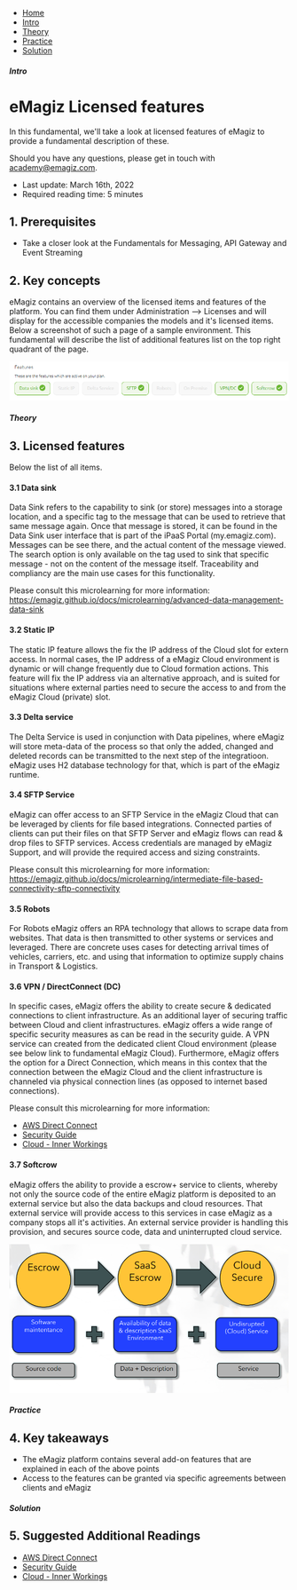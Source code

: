 <div class="ez-academy">
    <div class="ez-academy__body">
        <main class="micro-learning">
        <ul class="doc-nav">
            <li class="doc-nav__item"><a href="../../docs/fundamental/index_academy_fundamental_all" class="doc-nav__link">Home</a></li>
            <li class="doc-nav__item"><a href="#intro" class="doc-nav__link">Intro</a></li>
            <li class="doc-nav__item"><a href="#theory" class="doc-nav__link">Theory</a></li>
            <li class="doc-nav__item"><a href="#practice" class="doc-nav__link">Practice</a></li>
            <li class="doc-nav__item"><a href="#solution" class="doc-nav__link">Solution</a></li>
        </ul>
<div class="doc">
 
##### Intro

# eMagiz Licensed features
In this fundamental, we'll take a look at licensed features of eMagiz to provide a fundamental description of these.

Should you have any questions, please get in touch with academy@emagiz.com.

- Last update: March 16th, 2022
- Required reading time: 5 minutes

## 1. Prerequisites

- Take a closer look at the Fundamentals for Messaging, API Gateway and Event Streaming


## 2. Key concepts
eMagiz contains an overview of the licensed items and features of the platform. You can find them under Administration --> Licenses and will display for the accessible companies the models and it's licensed items. Below a screenshot of such a page of a sample environment. This fundamental will describe the list of additional features list on the top right quadrant of the page.

<p align="center"><img src="../../img/fundamental/fundamental-platform-features-licensed-3.png"></p>

##### Theory
  
## 3. Licensed features

Below the list of all items.

#### 3.1 Data sink

Data Sink refers to the capability to sink (or store) messages into a storage location, and a specific tag to the message that can be used to retrieve that same message again. Once that message is stored, it can be found in the Data Sink user interface that is part of the iPaaS Portal (my.emagiz.com). Messages can be see there, and the actual content of the message viewed. The search option is only available on the tag used to sink that specific message - not on the content of the message itself. Traceability and compliancy are the main use cases for this functionality.

Please consult this microlearning for more information: https://emagiz.github.io/docs/microlearning/advanced-data-management-data-sink
 
#### 3.2 Static IP

The static IP feature allows the fix the IP address of the Cloud slot for extern access. In normal cases, the IP address of a eMagiz Cloud environment is dynamic or will change frequently due to Cloud formation actions. This feature will fix the IP address via an alternative approach, and is suited for situations where external parties need to secure the access to and from the eMagiz Cloud (private) slot.

#### 3.3 Delta service

The Delta Service is used in conjunction with Data pipelines, where eMagiz will store meta-data of the process so that only the added, changed and deleted records can be transmitted to the next step of the integratioon. eMagiz uses H2 database technology for that, which is part of the eMagiz runtime.

#### 3.4 SFTP Service

eMagiz can offer access to an SFTP Service in the eMagiz Cloud that can be leveraged by clients for file based integrations. Connected parties of clients can put their files on that SFTP Server and eMagiz flows can read & drop files to SFTP services. Access credentials are managed by eMagiz Support, and will provide the required access and sizing constraints.

Please consult this microlearning for more information: https://emagiz.github.io/docs/microlearning/intermediate-file-based-connectivity-sftp-connectivity

#### 3.5 Robots

For Robots eMagiz offers an RPA technology that allows to scrape data from websites. That data is then transmitted to other systems or services and leveraged. There are concrete uses cases for detecting arrival times of vehicles, carriers, etc. and using that information to optimize supply chains in Transport & Logistics.


#### 3.6 VPN / DirectConnect (DC)

In specific cases, eMagiz offers the ability to create secure & dedicated connections to client infrastructure. As an additional layer of securing traffic between Cloud and client infrastructures. eMagiz offers a wide range of specific security measures as can be read in the security guide. A VPN service can created from the dedicated client Cloud environment (please see below link to fundamental eMagiz Cloud). Furthermore, eMagiz offers the option for a Direct Connection, which means in this contex that the connection between the eMagiz Cloud and the client infrastructure is channeled via physical connection lines (as opposed to internet based connections). 

Please consult this microlearning for more information: 
- [AWS Direct Connect](../microlearning/expert-solution-architecture-aws-direct-connect.md)
- [Security Guide](../fundamental/fundamental-emagiz-security-guide.md)
- [Cloud - Inner Workings](../fundamental/fundamental-emagiz-cloud-inner-workings.md)


#### 3.7 Softcrow

eMagiz offers the ability to provide a escrow+ service to clients, whereby not only the source code of the entire eMagiz platform is deposited to an external service but also the data backups and cloud resources. That external service will provide access to this services in case eMagiz as a company stops all it's activities. An external service provider is handling this provision, and secures source code, data and uninterrupted cloud service. 

<p align="center"><img src="../../img/fundamental/fundamental-platform-features-licensed-2.png"></p>


##### Practice

## 4. Key takeaways

- The eMagiz platform contains several add-on features that are explained in each of the above points
- Access to the features can be granted via specific agreements between clients and eMagiz


##### Solution

## 5. Suggested Additional Readings

- [AWS Direct Connect](../microlearning/expert-solution-architecture-aws-direct-connect.md)
- [Security Guide](../fundamental/fundamental-emagiz-security-guide.md)
- [Cloud - Inner Workings](../fundamental/fundamental-emagiz-cloud-inner-workings.md)

</div>
</main>
</div>
</div>